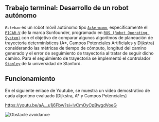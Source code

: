 ## Trabajo terminal: Desarrollo de un robot autónomo

*`Esteban`* es un robot móvil autónomo tipo [`Ackermann`](https://en.wikipedia.org/wiki/Ackermann_steering_geometry), específicamente el [`PICAR-V`](https://docs.sunfounder.com/projects/picar-v/en/latest/introduction.html) de la marca Sunfounder, programado en [`ROS (Robot Operating System)`](https://www.ros.org/) con el objetivo de comparar algunos algoritmos de planeación de trayectoria determinísticos (A*, Campos Potenciales Artificiales y Dijkstra) considerando las métricas de tiempo de cómputo, longitud del camino generado y el error de seguimiento de trayectoria al tratar de seguir dicho camino. Para el seguimiento de trayectoria se implementó el controlador [`Stanley`](http://robotics.stanford.edu/~gabeh/papers/hoffmann_stanley_control07.pdf) de la universidad de Stanford.

## Funcionamiento

En el siguiente enlace de Youtube, se muestra un video demostrativo de cada algoritmo evaluado (Dijkstra, A* y Campos Potenciales)

https://youtu.be/aA__u1j6Fbw?si=lvCmOyOpBwgdVoeG

![Obstacle avoidance](resources/images/obstacle-avoidance.gif)